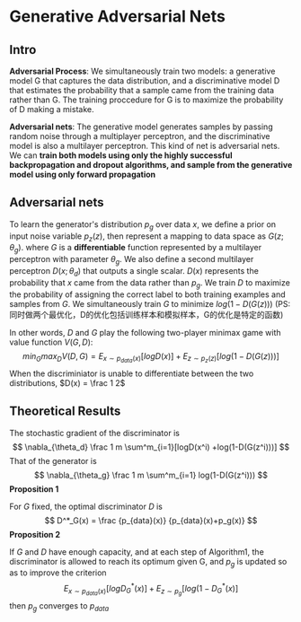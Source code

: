 # Generative Adversarial Nets

## Intro

**Adversarial Process**: We simultaneously train two models: a generative model G that captures the data distribution, and a discriminative model D that estimates the probability that a sample came from the training data rather than G. The training proccedure for G is to maximize the probability of D making a mistake.

**Adversarial nets**: The generative model generates samples by passing random noise through a multiplayer perceptron, and the discriminative model is also a multilayer perceptron. This kind of net is adversarial nets. We can **train both models using only the highly successful backpropagation and dropout algorithms, and sample from the generative model using only forward propagation**

## Adversarial nets

To learn the generator's distribution $p_g$ over data $x$, we define a prior on input noise variable $p_z(z)$, then represent a mapping to data space as $G(z; \theta_g)$. where $G$ is a **differentiable** function represented by a multilayer perceptron with parameter $\theta_g$. We also define a second multilayer perceptron $D(x;\theta_d)$ that outputs a single scalar. $D(x)$ represents the probability that $x$ came from the data rather than $p_g$. We train $D$ to maximize the probability of assigning the correct label to both training examples and samples from $G$. We simultaneously train $G$ to minimize $log(1-D(G(z)))$ (PS: 同时做两个最优化，D的优化包括训练样本和模拟样本，G的优化是特定的函数)

In other words, $D$ and $G$ play the following two-player minimax game with value function $V(G, D)$:
$$
min_Gmax_DV(D,G) = E_{x\sim p_{data}(x)}[logD(x)] + E_{z\sim p_z(z)}[log(1-D(G(z)))]
$$
When the discriminiator is unable to differentiate between the two distributions, $D(x) = \frac 1 2$

## Theoretical Results

The stochastic gradient of the discriminator is
$$
\nabla_{\theta_d} \frac 1 m \sum^m_{i=1}[logD(x^i) +log(1-D(G(z^i)))]
$$
That of the generator is 
$$
\nabla_{\theta_g} \frac 1 m \sum^m_{i=1} log(1-D(G(z^i)))
$$
**Proposition 1**

For $G$ fixed, the optimal discriminator $D$ is 
$$
D^*_G(x) = \frac {p_{data}(x)} {p_{data}(x)+p_g(x)}
$$
**Proposition 2**

If $G$ and $D$ have enough capacity, and at each step of Algorithm1, the discriminator is allowed to reach its optimum given G, and $p_g$ is updated so as to improve the criterion
$$
E_{x\sim p_{data}(x)}[logD^*_G(x)] + E_{z\sim p_g}[log(1-D^*_G(x)]
$$
then $p_g$ converges to $p_{data}$

